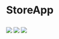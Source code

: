 # StoreApp


##
<p float="left">
  <img src="https://im.ezgif.com/tmp/ezgif-1-e5940df283.gif" />
  <img src="https://im.ezgif.com/tmp/ezgif-1-66432d17fc.gif" />
  <img src="https://im.ezgif.com/tmp/ezgif-1-adba5cf0aa.gif" /> 
</p>
